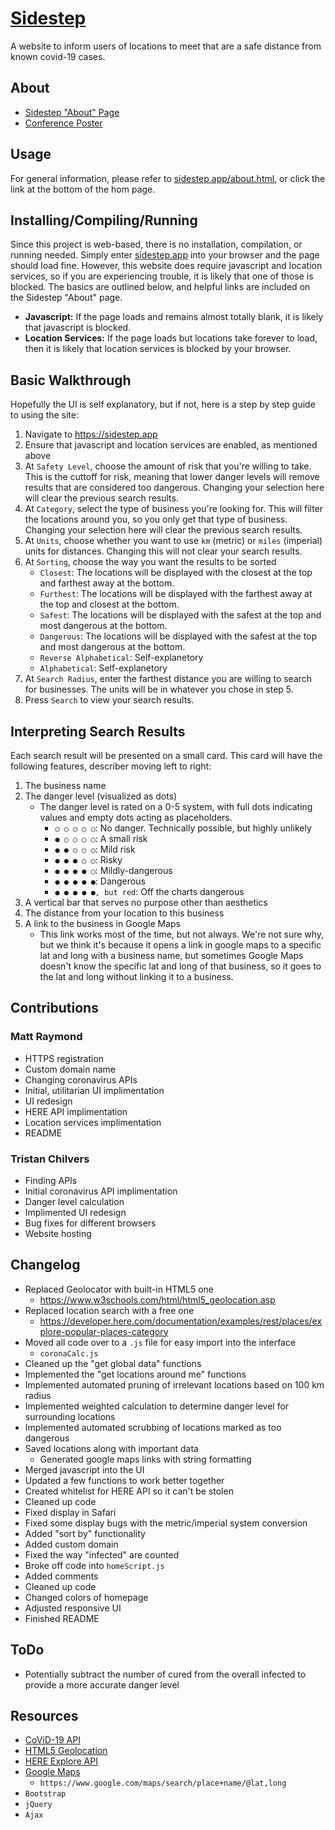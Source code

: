 # [Sidestep](https://sidestep.app)
A website to inform users of locations to meet that are a safe distance from known covid-19 cases.

## About
- [Sidestep "About" Page](https://sidestep.app/about.html)
- [Conference Poster](https://github.com/tmchilvers/tmchilvers.github.io/blob/master/resources/Poster.pdf)

## Usage
For general information, please refer to [sidestep.app/about.html](https://sidestep.app/about.html), or click the link at the bottom of the hom page.  
## Installing/Compiling/Running
Since this project is web-based, there is no installation, compilation, or running needed. Simply enter [sidestep.app](https://sidestep.app) into your browser and the page should load fine. However, this website does require javascript and location services, so if you are experiencing trouble, it is likely that one of those is blocked. The basics are outlined below, and helpful links are included on the Sidestep "About" page.
- **Javascript:** If the page loads and remains almost totally blank, it is likely that javascript is blocked.
- **Location Services:** If the page loads but locations take forever to load, then it is likely that location services is blocked by your browser.

## Basic Walkthrough
Hopefully the UI is self explanatory, but if not, here is a step by step guide to using the site:
1. Navigate to https://sidestep.app
2. Ensure that javascript and location services are enabled, as mentioned above
3. At `Safety Level`, choose the amount of risk that you're willing to take. This is the cuttoff for risk, meaning that lower danger levels will remove results that are considered too dangerous. Changing your selection here will clear the previous search results.
4. At `Category`, select the type of business you're looking for. This will filter the locations around you, so you only get that type of business. Changing your selection here will clear the previous search results.
5. At `Units`, choose whether you want to use `km` (metric) or `miles` (imperial) units for distances. Changing this will not clear your search results.
6. At `Sorting`, choose the way you want the results to be sorted
    - `Closest`: The locations will be displayed with the closest at the top and farthest away at the bottom.
    - `Furthest`: The locations will be displayed with the farthest away at the top and closest at the bottom. 
    - `Safest`: The locations will be displayed with the safest at the top and most dangerous at the bottom.
    - `Dangerous`: The locations will be displayed with the safest at the top and most dangerous at the bottom.
    - `Reverse Alphabetical`: Self-explanetory
    - `Alphabetical`: Self-explanetory
7. At `Search Radius`, enter the farthest distance you are willing to search for businesses. The units will be in whatever you chose in step 5.
8. Press `Search` to view your search results.

## Interpreting Search Results
Each search result will be presented on a small card. This card will have the following features, describer moving left to right:
1. The business name
2. The danger level (visualized as dots)
    - The danger level is rated on a 0-5 system, with full dots indicating values and empty dots acting as placeholders.
        - `○ ○ ○ ○ ○`: No danger. Technically possible, but highly unlikely
        - `● ○ ○ ○ ○`: A small risk
        - `● ● ○ ○ ○`: Mild risk 
        - `● ● ● ○ ○`: Risky
        - `● ● ● ● ○`: Mildly-dangerous
        - `● ● ● ● ●`: Dangerous
        - `● ● ● ● ●, but red`: Off the charts dangerous
3. A vertical bar that serves no purpose other than aesthetics
4. The distance from your location to this business
5. A link to the business in Google Maps
    - This link works most of the time, but not always. We're not sure why, but we think it's because it opens a link in google maps to a specific lat and long with a business name, but sometimes Google Maps doesn't know the specific lat and long of that business, so it goes to the lat and long without linking it to a business.

## Contributions
### Matt Raymond
- HTTPS registration
- Custom domain name
- Changing coronavirus APIs
- Initial, utilitarian UI implimentation
- UI redesign
- HERE API implimentation
- Location services implimentation
- README

### Tristan Chilvers
- Finding APIs
- Initial coronavirus API implimentation
- Danger level calculation
- Implimented UI redesign
- Bug fixes for different browsers
- Website hosting

## Changelog
- Replaced Geolocator with built-in HTML5 one
    - https://www.w3schools.com/html/html5_geolocation.asp
- Replaced location search with a free one
    - https://developer.here.com/documentation/examples/rest/places/explore-popular-places-category
- Moved all code over to a `.js` file for easy import into the interface
    - `coronaCalc.js`
- Cleaned up the "get global data" functions
- Implemented the "get locations around me" functions
- Implemented automated pruning of irrelevant locations based on 100 km radius
- Implemented weighted calculation to determine danger level for surrounding locations
- Implemented automated scrubbing of locations marked as too dangerous
- Saved locations along with important data
    - Generated google maps links with string formatting
- Merged javascript into the UI
- Updated a few functions to work better together
- Created whitelist for HERE API so it can't be stolen
- Cleaned up code
- Fixed display in Safari
- Fixed some display bugs with the metric/imperial system conversion
- Added "sort by" functionality
- Added custom domain
- Fixed the way "infected" are counted
- Broke off code into `homeScript.js`
- Added comments
- Cleaned up code
- Changed colors of homepage
- Adjusted responsive UI
- Finished README

## ToDo
- Potentially subtract the number of cured from the overall infected to provide a more accurate danger level

## Resources
- [CoViD-19 API](https://coronadatascraper.com)
- [HTML5 Geolocation](https://www.w3schools.com/html/html5_geolocation.asp)
- [HERE Explore API](https://developer.here.com/documentation/examples/rest/places/explore-popular-places-category)
- [Google Maps](https://maps.google.com)
    - `https://www.google.com/maps/search/place+name/@lat,long`  
- `Bootstrap`
- `jQuery`
- `Ajax`
